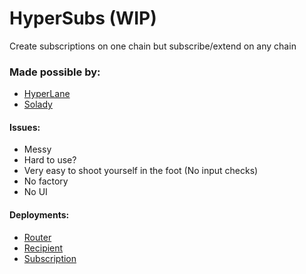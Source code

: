 # HyperSubs (WIP)

Create subscriptions on one chain but subscribe/extend on any chain

### Made possible by:

- [HyperLane](https://www.hyperlane.xyz/)
- [Solady](https://github.com/Vectorized/solady)

#### Issues:

- Messy
- Hard to use?
- Very easy to shoot yourself in the foot (No input checks)
- No factory
- No UI

#### Deployments:

- [Router](https://testnet.snowtrace.io/address/0x3977a463860458754ed0314ba06fd3994571db63)
- [Recipient](https://goerli.etherscan.io/address/0x605ae8c83511ecc4a573bc25fa3aeb701183ea56)
- [Subscription](https://goerli.etherscan.io/address/0x94920b04a3b6d0c8ebc2c1410de51e85105db89e)
